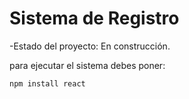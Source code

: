 <h1> Sistema de Registro</h1>

-Estado del proyecto: En construcción.

para ejecutar el sistema debes poner: 

```npm install react```
